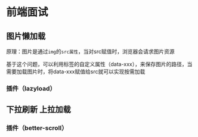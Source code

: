 # 前端面试

## 图片懒加载

原理：图片是通过`img`的`src属性`，当对src赋值时，浏览器会请求图片资源

基于这个问题，可以利用标签的自定义属性（data-xxx），来保存图片的路径，当需要加载图片时，将data-xxx赋值给src就可以实现按需加载

### 插件（lazyload）



## 下拉刷新 上拉加载

### 插件（better-scroll）

